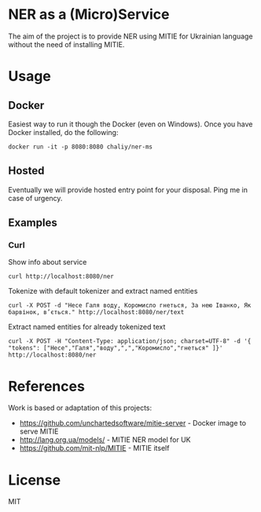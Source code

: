 # NER as a (Micro)Service

The aim of the project is to provide NER using MITIE for Ukrainian language without the need of installing MITIE.

# Usage

## Docker

Easiest way to run it though the Docker (even on Windows). Once you have Docker installed, do the following:

```
docker run -it -p 8080:8080 chaliy/ner-ms
```

## Hosted

Eventually we will provide hosted entry point for your disposal. Ping me in case of urgency.

## Examples

### Curl

Show info about service
```
curl http://localhost:8080/ner
```

Tokenize with default tokenizer and extract named entities

```
curl -X POST -d "Несе Галя воду, Коромисло гнеться, За нею Іванко, Як барвінок, в’ється." http://localhost:8080/ner/text
```

Extract named entities for already tokenized text

```
curl -X POST -H "Content-Type: application/json; charset=UTF-8" -d '{ "tokens": ["Несе","Галя","воду",",","Коромисло","гнеться" ]}' http://localhost:8080/ner
```

# References

Work is based or adaptation of this projects:
 - https://github.com/unchartedsoftware/mitie-server - Docker image to serve MITIE
 - http://lang.org.ua/models/ - MITIE NER model for UK
 - https://github.com/mit-nlp/MITIE - MITIE itself

# License

MIT
